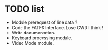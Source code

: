 # TODO list

- Module prerequest of line data ?
- Code the FATFS Interface. Lose CWD I think !
- Write documentation.
- Keyboard processing module.
- Video Mode module.

